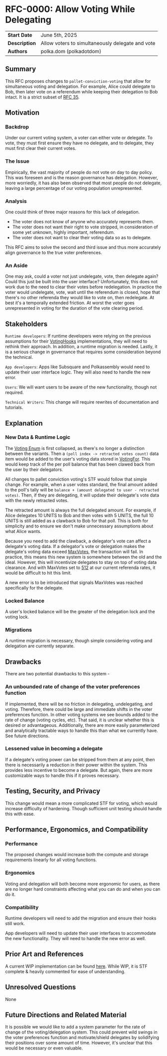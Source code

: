 # RFC-0000: Allow Voting While Delegating

|                 |                                                                                             |
| --------------- | ------------------------------------------------------------------------------------------- |
| **Start Date**  | June 5th, 2025                                                                              |
| **Description** | Allow voters to simultaneously delegate and vote                                            |
| **Authors**     | polka.dom (polkadotdom)                                                                     |

## Summary

This RFC proposes changes to `pallet-conviction-voting` that allow for simultaneous voting and delegation. For example, Alice could delegate to Bob, then later vote on a referendum while keeping their delegation to Bob intact. It is a strict subset of [RFC 35](https://github.com/polkadot-fellows/RFCs/pull/35).

## Motivation

### Backdrop
Under our current voting system, a voter can either vote or delegate. To vote, they must first ensure they have no delegate, and to delegate, they must first clear their current votes.

### The Issue

Empirically, the vast majority of people do not vote on day to day policy. This was foreseen and is the reason governance has delegation. However, more worriedly, it has also been observed that most people do not delegate, leaving a large percentage of our voting population unrepresented.

### Analysis

One could think of three major reasons for this lack of delegation. 

- The voter does not know of anyone who accurately represents them. 
- The voter does not want their right to vote stripped, in consideration of some yet unknown, highly important, referendum.
- The voter does not want to clear their voting data so as to delegate.

This RFC aims to solve the second and third issue and thus more accurately align governance to the true voter preferences.

### An Aside

One may ask, could a voter not just undelegate, vote, then delegate again? Could this just be built into the user interface? Unfortunately, this does not work due to the need to clear their votes before redelegation. In practice the voter would undelegate, vote, wait until the referendum is closed, hope that there's no other referenda they would like to vote on, then redelegate. At best it's a temporally extended friction. At worst the voter goes unrepresented in voting for the duration of the vote clearing period.
 

## Stakeholders

`Runtime developers`: If runtime developers were relying on the previous assumptions for their [VotingHooks](https://github.com/paritytech/polkadot-sdk/blob/master/substrate/frame/conviction-voting/src/lib.rs#L159) implementations, they will need to rethink their approach. In addition, a runtime migration is needed. Lastly, it is a serious change in governance that requires some consideration beyond the technical. 

`App developers`: Apps like Subsquare and Polkassembly would need to update their user interface logic. They will also need to handle the new error.

`Users`: We will want users to be aware of the new functionality, though not required.

`Technical Writers`: This change will require rewrites of documentation and tutorials. 

## Explanation

### New Data & Runtime Logic

The [Voting Enum](https://github.com/paritytech/polkadot-sdk/blob/master/substrate/frame/conviction-voting/src/vote.rs#L225) is first collapsed, as there's no longer a distinction between the variants. Then a `(poll index -> retracted votes count)` data item would be added to the user's voting data stored in [VotingFor](https://github.com/paritytech/polkadot-sdk/blob/master/substrate/frame/conviction-voting/src/lib.rs#L165). This would keep track of the per poll balance that has been clawed back from the user by their delegators. 

All changes to pallet conviction voting's STF would follow that simple change. For example, when a user votes standard, the final amount added to the poll's tally will be `balance + (amount delegated to user - retracted votes)`. Then, if they are delegating, it will update their delegate's vote data with the newly retracted votes.

The retracted amount is always the full delegated amount. For example, if Alice delegates 10 UNITS to Bob and then votes with 5 UNITS, the full 10 UNITS is still added as a clawback to Bob for that poll. This is both for simplicity and to ensure we don't make unnecessary assumptions about what Alice wants.

Because you need to add the clawback, a delegator's vote can affect a delegate's voting data. If a delegator's vote or delegation makes the delegate's voting data exceed [MaxVotes](https://github.com/paritytech/polkadot-sdk/blob/master/substrate/frame/conviction-voting/src/vote.rs#L206-L216), the transaction will fail. In practice, this means this new system is somewhere between the old and the ideal. However, this will incentivize delegates to stay on top of voting data clearance. And with MaxVotes set to [512](https://github.com/polkadot-fellows/runtimes/blob/main/relay/polkadot/src/governance/mod.rs#L43) at our current referenda rates, it would be difficult to hit this limit.

A new error is to be introduced that signals MaxVotes was reached specifically for the delegate.

### Locked Balance

A user's locked balance will be the greater of the delegation lock and the voting lock.

### Migrations 

A runtime migration is necessary, though simple considering voting and delegation are currently separate.

## Drawbacks

There are two potential drawbacks to this system -

### An unbounded rate of change of the voter preferences function

If implemented, there will be no friction in delegating, undelegating, and voting. Therefore, there could be large and immediate shifts in the voter preferences function. In other voting systems we see bounds added to the rate of change (voting cycles, etc). That said, it is unclear whether this is desired or advantageous. Additionally, there are more easily parameterized and analytically tractable ways to handle this than what we currently have. See future directions.

### Lessened value in becoming a delegate

If a delegate's voting power can be stripped from them at any point, then there is necessarily a reduction in their power within the system. This provides less incentive to become a delegate. But again, there are more customizable ways to handle this if it proves necessary. 

## Testing, Security, and Privacy

This change would mean a more complicated STF for voting, which would increase difficulty of hardening. Though sufficient unit testing should handle this with ease.

## Performance, Ergonomics, and Compatibility

### Performance

The proposed changes would increase both the compute and storage requirements linearly for all voting functions.

### Ergonomics

Voting and delegation will both become more ergonomic for users, as there are no longer hard constraints affecting what you can do and when you can do it.

### Compatibility

Runtime developers will need to add the migration and ensure their hooks still work.

App developers will need to update their user interfaces to accommodate the new functionality. They will need to handle the new error as well.

## Prior Art and References

A current WIP implementation can be found [here](https://github.com/PolkadotDom/polkadot-sdk/tree/dom/vote-while-delegating/substrate/frame/conviction-voting/src). While WIP, it is STF complete & heavily commented for ease of understanding.

## Unresolved Questions

None

## Future Directions and Related Material

It is possible we would like to add a system parameter for the rate of change of the voting/delegation system. This could prevent wild swings in the voter preferences function and motivate/shield delegates by solidifying their positions over some amount of time. However, it's unclear that this would be necessary or even valuable.
